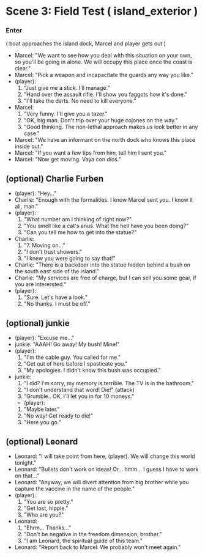 
Scene 3: Field Test ( island_exterior ) 
=====

### Enter
( boat approaches the island dock, Marcel and player gets out )

- Marcel: "We want to see how you deal with this situation on your own, so you'll be going in alone. We will occupy this place once the coast is clear."
- Marcel: "Pick a weapon and incapacitate the guards any way you like."
- (player):
  1. “Just give me a stick. I'll manage.”
  2. "Hand over the assault rifle. I'll show you faggots how it's done."
  3. "I'll take the darts. No need to kill everyone."
- Marcel:
  1. "Very funny. I'll give you a tazer."
  2. "OK, big man. Don't trip over your huge cojones on the way."
  3. "Good thinking. The non-lethal approach makes us look better in any case."
- Marcel: "We have an informant on the north dock who knows this place inside out."
- Marcel: "If you want a few tips from him, tell him I sent you." 
- Marcel: "Now get moving. Vaya con dios."

## (optional)  Charlie Furben
- (player): "Hey..."
- Charlie: "Enough with the formalities. I know Marcel sent you. I know it all, man."
- (player):
  1. "What number am I thinking of right now?"
  2. "You smell like a cat's anus. What the hell have you been doing?"
  3. "Can you tell me how to get into the statue?"
- Charlie:
  1. "7. Moving on..."
  2. "I don't trust showers."
  3. "I knew you were going to say that!"
- Charlie: "There is a backdoor into the statue hidden behind a bush on the south east side of the island."
- Charlie: "My services are free of charge, but I can sell you some gear, if you are interersted."
- (player):
  1. "Sure. Let's have a look."
  2. "No thanks. I must be off."

## (optional) junkie
- (player): "Excuse me..."
- junkie: "AAAH! Go away! My bush! Mine!"
- (player):
  1. "I'm the cable guy. You called for me."
  2. "Get out of here before I spasticate you."
  3. "My apologies. I didn't know this bush was occupied."
- junkie:
  1. "I did? I'm sorry, my memory is terrible. The TV is in the bathroom."
  2. "I don't understand that word! Die!" (attack)
  3. "Grumble.. OK, I'll let you in for 10 moneys."
	- (player):
  	1. "Maybe later."
	2. "No way! Get ready to die!"
	3. "Here you go."

## (optional) Leonard
- Leonard: "I will take point from here, (player). We will change this world tonight."
- Leonard: "Bullets don't work on ideas! Or... hmm... I guess I have to work on that..."
- Leonard: "Anyway, we will divert attention from big brother while you capture the vaccine in the name of the people."
- (player):
  1. "You are so pretty."
  2. "Get lost, hippie."
  3. "Who are you?"
- Leonard:
  1. "Ehrm... Thanks..."
  2. "Don't be negative in the freedom dimension, brother."
  3. "I am Leonard, the spiritual guide of this team."
- Leonard: "Report back to Marcel. We probably won't meet again."

